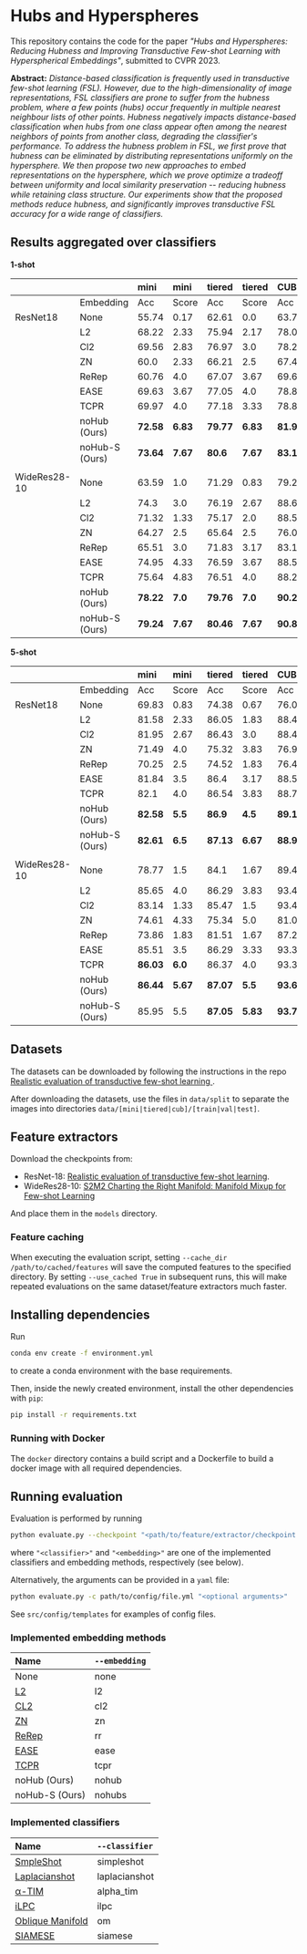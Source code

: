 # Hubs and Hyperspheres

This repository contains the code for the paper _"Hubs and Hyperspheres: Reducing Hubness and Improving Transductive Few-shot Learning with Hyperspherical Embeddings"_, submitted to CVPR 2023.

**Abstract:**
_Distance-based classification is frequently used in transductive few-shot learning (FSL). 
However, due to the high-dimensionality of image representations, FSL classifiers are prone to suffer from the hubness problem, where a few points (hubs) occur frequently in multiple nearest neighbour lists of other points. 
Hubness negatively impacts distance-based classification when hubs from one class appear often among the nearest neighbors of points from another class, degrading the classifier's performance. 
To address the hubness problem in FSL, we first prove that hubness can be eliminated by distributing representations uniformly on the hypersphere. 
We then propose two new approaches to embed representations on the hypersphere, which we prove optimize a tradeoff between uniformity and local similarity preservation -- reducing hubness while retaining class structure.
Our experiments show that the proposed methods reduce hubness, and significantly improves transductive FSL accuracy for a wide range of classifiers._


## Results aggregated over classifiers
**1-shot**

|              |                | mini      | mini     | tiered    | tiered   | CUB       | CUB      |
|:-------------|:---------------|:----------|:---------|:----------|:---------|:----------|:---------|
|              | Embedding      | Acc       | Score    | Acc       | Score    | Acc       | Score    |
| ResNet18     | None           | 55.74     | 0.17     | 62.61     | 0.0      | 63.78     | 0.17     |
|              | L2             | 68.22     | 2.33     | 75.94     | 2.17     | 78.09     | 2.33     |
|              | Cl2            | 69.56     | 2.83     | 76.97     | 3.0      | 78.26     | 2.83     |
|              | ZN             | 60.0      | 2.33     | 66.21     | 2.5      | 67.43     | 2.67     |
|              | ReRep          | 60.76     | 4.0      | 67.07     | 3.67     | 69.6      | 4.17     |
|              | EASE           | 69.63     | 3.67     | 77.05     | 4.0      | 78.84     | 3.67     |
|              | TCPR           | 69.97     | 4.0      | 77.18     | 3.33     | 78.83     | 4.0      |
|              | noHub (Ours)   | **72.58** | **6.83** | **79.77** | **6.83** | **81.91** | **6.83** |
|              | noHub-S (Ours) | **73.64** | **7.67** | **80.6**  | **7.67** | **83.1**  | **7.67** |
|              |                |           |          |           |          |           |          |
| WideRes28-10 | None           | 63.59     | 1.0      | 71.29     | 0.83     | 79.23     | 1.17     |
|              | L2             | 74.3      | 3.0      | 76.19     | 2.67     | 88.61     | 3.5      |
|              | Cl2            | 71.32     | 1.33     | 75.17     | 2.0      | 88.52     | 3.33     |
|              | ZN             | 64.27     | 2.5      | 65.64     | 2.5      | 76.0      | 1.5      |
|              | ReRep          | 65.51     | 3.0      | 71.83     | 3.17     | 83.1      | 3.5      |
|              | EASE           | 74.95     | 4.33     | 76.59     | 3.67     | 88.51     | 3.5      |
|              | TCPR           | 75.64     | 4.83     | 76.51     | 4.0      | 88.22     | 2.5      |
|              | noHub (Ours)   | **78.22** | **7.0**  | **79.76** | **7.0**  | **90.25** | **5.67** |
|              | noHub-S (Ours) | **79.24** | **7.67** | **80.46** | **7.67** | **90.82** | **7.67** |

**5-shot**

|              |                | mini      | mini     | tiered    | tiered   | CUB       | CUB      |
|:-------------|:---------------|:----------|:---------|:----------|:---------|:----------|:---------|
|              | Embedding      | Acc       | Score    | Acc       | Score    | Acc       | Score    |
| ResNet18     | None           | 69.83     | 0.83     | 74.38     | 0.67     | 76.01     | 1.17     |
|              | L2             | 81.58     | 2.33     | 86.05     | 1.83     | 88.43     | 2.83     |
|              | Cl2            | 81.95     | 2.67     | 86.43     | 3.0      | 88.49     | 2.5      |
|              | ZN             | 71.49     | 4.0      | 75.32     | 3.83     | 76.92     | 3.5      |
|              | ReRep          | 70.25     | 2.5      | 74.52     | 1.83     | 76.43     | 2.5      |
|              | EASE           | 81.84     | 3.5      | 86.4      | 3.17     | 88.57     | 3.5      |
|              | TCPR           | 82.1      | 4.0      | 86.54     | 3.83     | 88.79     | 4.33     |
|              | noHub (Ours)   | **82.58** | **5.5**  | **86.9**  | **4.5**  | **89.13** | **6.0**  |
|              | noHub-S (Ours) | **82.61** | **6.5**  | **87.13** | **6.67** | **88.93** | **5.33** |
|              |                |           |          |           |          |           |          |
| WideRes28-10 | None           | 78.77     | 1.5      | 84.1      | 1.67     | 89.49     | 1.67     |
|              | L2             | 85.65     | 4.0      | 86.29     | 3.83     | 93.47     | 3.67     |
|              | Cl2            | 83.14     | 1.33     | 85.47     | 1.5      | 93.49     | 4.0      |
|              | ZN             | 74.61     | 4.33     | 75.34     | 5.0      | 81.02     | 3.17     |
|              | ReRep          | 73.86     | 1.83     | 81.51     | 1.67     | 87.2      | 2.0      |
|              | EASE           | 85.51     | 3.5      | 86.29     | 3.33     | 93.34     | 3.5      |
|              | TCPR           | **86.03** | **6.0**  | 86.37     | 4.0      | 93.3      | 3.0      |
|              | noHub (Ours)   | **86.44** | **5.67** | **87.07** | **5.5**  | **93.65** | **4.17** |
|              | noHub-S (Ours) | 85.95     | 5.5      | **87.05** | **5.83** | **93.76** | **5.0**  |



## Datasets
The datasets can be downloaded by following the instructions in the repo [Realistic evaluation of transductive few-shot learning
](https://github.com/oveilleux/Realistic_Transductive_Few_Shot).

After downloading the datasets, use the files in `data/split` to separate the images into directories `data/[mini|tiered|cub]/[train|val|test]`.

## Feature extractors
Download the checkpoints from:
* ResNet-18: [Realistic evaluation of transductive few-shot learning](https://github.com/oveilleux/Realistic_Transductive_Few_Shot).
* WideRes28-10: [S2M2 Charting the Right Manifold: Manifold Mixup for Few-shot Learning](https://github.com/nupurkmr9/S2M2_fewshot)

And place them in the `models` directory.

### Feature caching
When executing the evaluation script, setting `--cache_dir /path/to/cached/features` will save the computed features to the specified directory.
By setting `--use_cached True` in subsequent runs, this will make repeated evaluations on the same dataset/feature extractors much faster.

## Installing dependencies
Run
```bash
conda env create -f environment.yml
```
to create a conda environment with the base requirements.

Then, inside the newly created environment, install the other dependencies with `pip`:
```bash
pip install -r requirements.txt
```

### Running with Docker
The `docker` directory contains a build script and a Dockerfile to build a docker image with all required dependencies.

## Running evaluation
Evaluation is performed by running
```bash
python evaluate.py --checkpoint "<path/to/feature/extractor/checkpoint.ckpt>" --n_shots "<shots>" --dataset "[mini|tiered|cub]" --classifier "<classifier>" --embedding "<embedding>" "<optional arguments>" 
```
where `"<classifier>"` and `"<embedding>"` are one of the implemented classifiers and embedding methods, respectively (see below).

Alternatively, the arguments can be provided in a `yaml` file:
```bash
python evaluate.py -c path/to/config/file.yml "<optional arguments>"
```
See `src/config/templates` for examples of config files.

### Implemented embedding methods

| Name                                                                                                                                    | `--embedding` |
|:----------------------------------------------------------------------------------------------------------------------------------------|:--------------|
 | None                                                                                                                                    | none          |
 | [L2](https://github.com/mileyan/simple_shot)                                                                                            | l2            |
 | [CL2](https://github.com/mileyan/simple_shot)                                                                                           | cl2           |
 | [ZN](https://openaccess.thecvf.com/content/ICCV2021/papers/Fei_Z-Score_Normalization_Hubness_and_Few-Shot_Learning_ICCV_2021_paper.pdf) | zn            |
 | [ReRep](https://proceedings.mlr.press/v139/cui21a.html)                                                                                 | rr            |
 | [EASE](https://github.com/allenhaozhu/EASE)                                                                                             | ease          |
 | [TCPR](https://arxiv.org/abs/2210.16834)                                                                                                | tcpr          |
| noHub (Ours)                                                                                                                            | nohub         | 
 | noHub-S (Ours)                                                                                                                          | nohubs        |
 
### Implemented classifiers
| Name                                                                  | `--classifier` |
|:----------------------------------------------------------------------|:---------------|
| [SmpleShot](https://github.com/mileyan/simple_shot)                   | simpleshot     |
| [Laplacianshot](https://github.com/imtiazziko/LaplacianShot)          | laplacianshot  |
| [α-TIM](https://github.com/oveilleux/Realistic_Transductive_Few_Shot) | alpha_tim      |
| [iLPC](https://github.com/MichalisLazarou/iLPC)                       | ilpc          |
| [Oblique Manifold](https://github.com/GuodongQi/FSL-OM)               | om            |
| [SIAMESE](https://github.com/allenhaozhu/EASE)                        | siamese       |

